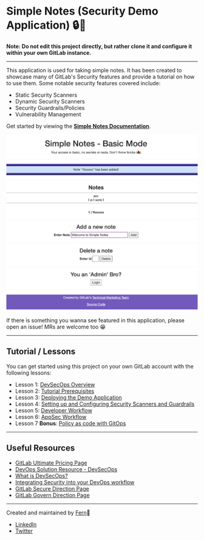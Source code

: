 # Simple Notes (Security Demo Application) 🔒🔑

**Note: Do not edit this project directly, but rather clone it and configure it within your own GitLab instance.**

---

This application is used for taking simple notes. It has been created to showcase many of GitLab's Security features and provide a tutorial on how
to use them. Some notable security features covered include:

- Static Security Scanners
- Dynamic Security Scanners
- Security Guardrails/Policies
- Vulnerability Management

Get started by viewing the [**Simple Notes Documentation**](https://tech-marketing.gitlab.io/gitlab-devsecops-tutorial/simple-notes).

![](./other/images/screenshot.png)

If there is something you wanna see featured in this application, please open an issue! MRs are welcome too 😁

---

## Tutorial / Lessons

You can get started using this project on your own GitLab account with the following lessons:

- Lesson 1: [DevSecOps Overview]()
- Lesson 2: [Tutorial Prerequisites]()
- Lesson 3: [Deploying the Demo Application]()
- Lesson 4: [Setting up and Configuring Security Scanners and Guardrails]()
- Lesson 5: [Developer Workflow]()
- Lesson 6: [AppSec Workflow]()
- Lesson 7 **Bonus**: [Policy as code with GitOps]()

---

## Useful Resources

- [GitLab Ultimate Pricing Page](https://about.gitlab.com/pricing/ultimate/)
- [DevOps Solution Resource - DevSecOps](https://about.gitlab.com/handbook/marketing/strategic-marketing/usecase-gtm/devsecops/)
- [What is DevSecOps?](https://about.gitlab.com/topics/devsecops/)
- [Integrating Security into your DevOps workflow](https://about.gitlab.com/solutions/dev-sec-ops/)
- [GitLab Secure Direction Page](https://about.gitlab.com/direction/secure/)
- [GitLab Govern Direction Page](https://about.gitlab.com/direction/govern/)

---

Created and maintained by [Fern](https://gitlab.com/fjdiaz)🌿

- [LinkedIn](https://www.linkedin.com/in/awkwardferny/)
- [Twitter](https://twitter.com/awkwardferny)
